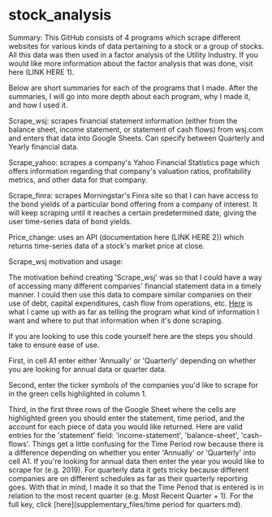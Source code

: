 # stock_analysis
Summary: This GitHub consists of 4 programs which scrape different websites for various kinds of data pertaining to a stock or a group of stocks. All this data was then used in a factor analysis of the Utility Industry. If you would like more information about the factor analysis that was done, visit here (LINK HERE 1). 

Below are short summaries for each of the programs that I made. After the summaries, I will go into more depth about each program, why I made it, and how I used it. 

Scrape_wsj: scrapes financial statement information (either from the balance sheet, income statement, or statement of cash flows) from wsj.com and enters that data into Google Sheets. Can specify between Quarterly and Yearly financial data. 

Scrape_yahoo: scrapes a company's Yahoo Financial Statistics page which offers information regarding that company's valuation ratios, profitability metrics, and other data for that company. 

Scrape_finra: scrapes Morningstar's Finra site so that I can have access to the bond yields of a particular bond offering from a company of interest. It will keep scraping until it reaches a certain predetermined date, giving the user time-series data of bond yields. 

Price_change: uses an API (documentation here (LINK HERE 2)) which returns time-series data of a stock's market price at close.


Scrape_wsj motivation and usage:

The motivation behind creating 'Scrape_wsj' was so that I could have a way of accessing many different companies' financial statement data in a timely manner. I could then use this data to compare similar companies on their use of debt, capital expenditures, cash flow from operations, etc. [Here](images/wsj_img.PNG) is what I came up with as far as telling the program what kind of information I want and where to put that information when it's done scraping.

If you are looking to use this code yourself here are the steps you should take to ensure ease of use.

First, in cell A1 enter either 'Annually' or 'Quarterly' depending on whether you are looking for annual data or quarter data. 

Second, enter the ticker symbols of the companies you'd like to scrape for in the green cells highlighted in column 1.

Third, in the first three rows of the Google Sheet where the cells are highlighted green you should enter the statement, time period, and the account for each piece of data you would like returned. Here are valid entries for the 'statement' field: 'income-statement', 'balance-sheet', 'cash-flows'. Things get a little confusing for the Time Period row because there is a difference depending on whether you enter 'Annually' or 'Quarterly' into cell A1. If you're looking for annual data then enter the year you would like to scrape for (e.g. 2019). For quarterly data it gets tricky because different companies are on different schedules as far as their quarterly reporting goes. With that in mind, I made it so that the Time Period that is entered is in relation to the most recent quarter (e.g. Most Recent Quarter + 1). For the full key, click [here](supplementary_files/time period for quarters.md).  
